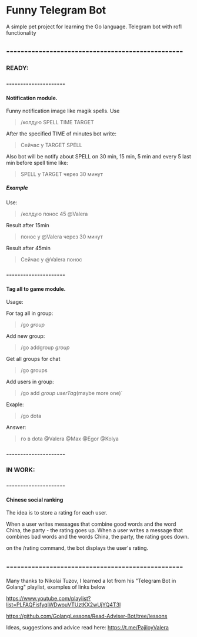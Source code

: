 # Funny Telegram Bot
A simple pet project for learning the Go language. 
Telegram bot with rofl functionality
## -------------------------------------------------
### READY:
### ---------------------
#### Notification module.
Funny notification image like magik spells.
Use
> /колдую SPELL TIME TARGET 

After the specified TIME of minutes bot write:
> Сейчас у TARGET SPELL

Also bot will be notify about SPELL on 30 min, 15 min, 5 min and every 5 last min before spell time like:
> SPELL у TARGET через 30 минут

##### Example
Use:
> /колдую понос 45 @Valera

Result after 15min
> понос у @Valera через 30 минут

Result after 45min
> Сейчас у @Valera понос

### ---------------------
#### Tag all to game module.
Usage:

For tag all in group:
> /go *group*

Add new group:
> /go addgroup *group*
	
Get all groups for chat
> /go groups

Add users in group:
> /go add *group* *userTag*(maybe more one)`

Exaple:
> /go dota

Answer:
> го в dota @Valera @Max @Egor @Kolya
### ---------------------
### IN WORK:
### ---------------------
#### Chinese social ranking

The idea is to store a rating for each user.

When a user writes messages that combine good words and the word China, the party - the rating goes up.
When a user writes a message that combines bad words and the words China, the party, the rating goes down.

on the /rating command, the bot displays the user's rating.

## -------------------------------------------------
Many thanks to Nikolai Tuzov, I learned a lot from his "Telegram Bot in Golang" playlist, examples of links below

https://www.youtube.com/playlist?list=PLFAQFisfyqlWDwouVTUztKX2wUjYQ4T3l

https://github.com/GolangLessons/Read-Adviser-Bot/tree/lessons

Ideas, suggestions and advice read here: https://t.me/PajiloyValera

